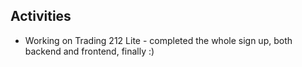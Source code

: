 ## Activities
- Working on Trading 212 Lite - completed the whole sign up, both backend and frontend, finally :)
